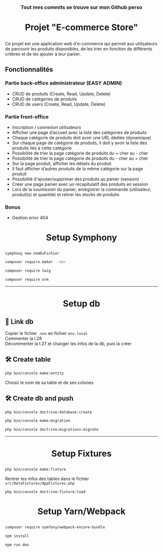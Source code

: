 <h3 align="center"> Tout mes commits se trouve sur mon Github perso </h3>

# <p align="center">Projet "E-commerce Store"</p>
Ce projet est une application web d'e-commerce qui permet aux utilisateurs de parcourir les produits disponibles, de les trier en fonction de différents critères et de les ajouter à leur panier.

## Fonctionnalités
### Partie back-office administrateur (EASY ADMIN)
- CRUD de produits (Create, Read, Update, Delete)
- CRUD de catégories de produits
- CRUD de users (Create, Read, Update, Delete)

### Partie front-office
- Inscription / connexion utilisateurs
- Afficher une page d’accueil avec la liste des catégories de produits
- Chaque catégorie de produits doit avoir une URL dédiée (dynamique)
- Sur chaque page de catégorie de produits, il doit y avoir la liste des produits liés à cette catégorie
- Possibilité de trier la page catégorie de produits du + cher au - cher
- Possibilité de trier la page catégorie de produits du - cher au + cher
- Sur la page produit, afficher les détails du produit
- Il faut afficher d’autres produits de la même catégorie sur la page produit
- Possibilité d'ajouter/supprimer des produits au panier (session)
- Créer une page panier avec un récapitulatif des produits en session
- Lors de la soumission du panier, enregistrer la commande (utilisateur, produit(s) et quantité) et retirer les stocks de produits

### Bonus 
- Gestion error 404

# <p align="center">Setup Symphony</p>
```bash
symphony new nomDuFichier
```

```bash
composer require maker --dev
```

```bash
composer require twig
```
```bash
composer require orm
```
<hr>


# <p align="center">Setup db</p>

## 🔗 Link db

Copier le fichier ``.env`` en fichier ``env.local``
<br>
Commenter la l.28
<br>
Décommenter la l.27 et changer les infos de la db, puis la créer

## 🛠️ Create table
```bash
php bin/console make:entity
```
Choisir le nom de sa table et de ses colones

## 🛠️ Create db and push
       
```bash
php bin/console doctrine:database:create
```

```bash
php bin/console make:migration
```

```bash
php bin/console doctrine:migrations:migrate
```
<hr>

# <p align="center">Setup Fixtures  </p>

```bash
php bin/console make:fixture
```
Rentrer les infos des tables dans le fichier ``src/DataFixtures/AppFixtures.php``
```bash
php bin/console doctrine:fixture:load
```
# <p align="center">Setup Yarn/Webpack  </p>

```bash
composer require symfony/webpack-encore-bundle
```
```bash
npm install
```
```bash
npm run dev
```

